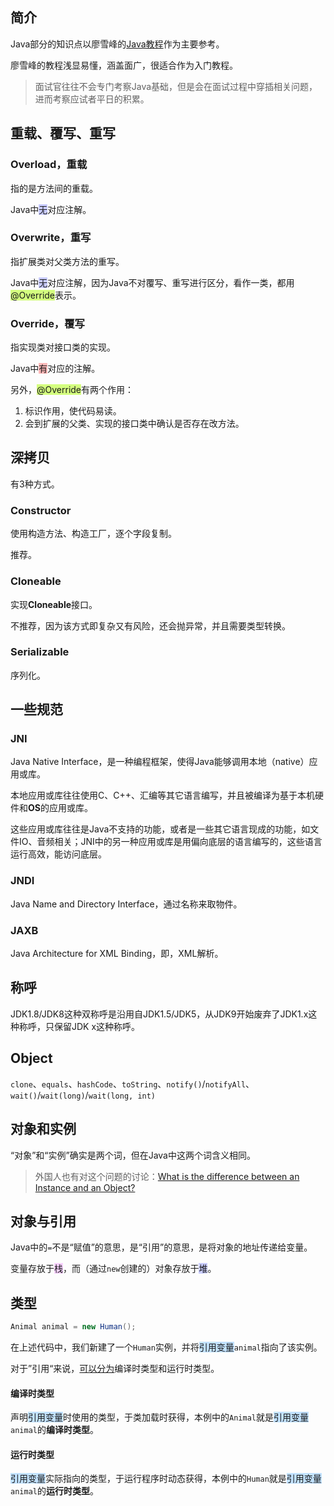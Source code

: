 ## 简介

Java部分的知识点以廖雪峰的[Java教程](https://www.liaoxuefeng.com/wiki/1252599548343744)作为主要参考。

廖雪峰的教程浅显易懂，涵盖面广，很适合作为入门教程。

> 面试官往往不会专门考察Java基础，但是会在面试过程中穿插相关问题，进而考察应试者平日的积累。



## 重载、覆写、重写

### Overload，重载

指的是方法间的重载。

Java中<span style=background:#c9ccff>无</span>对应注解。

### Overwrite，重写

指扩展类对父类方法的重写。

Java中<span style=background:#c9ccff>无</span>对应注解，因为Java不对覆写、重写进行区分，看作一类，都用<span style=background:#d4fe7f>@Override</span>表示。

### Override，覆写

指实现类对接口类的实现。

Java中<span style=background:#ffb8b8>有</span>对应的注解。

另外，<span style=background:#d4fe7f>@Override</span>有两个作用：

1. 标识作用，使代码易读。
2. 会到扩展的父类、实现的接口类中确认是否存在改方法。



## 深拷贝

有3种方式。

### Constructor

使用构造方法、构造工厂，逐个字段复制。

推荐。

### Cloneable

实现**Cloneable**接口。

不推荐，因为该方式即复杂又有风险，还会抛异常，并且需要类型转换。

### Serializable

序列化。



## 一些规范

### JNI

Java Native Interface，是一种编程框架，使得Java能够调用本地（native）应用或库。

本地应用或库往往使用C、C++、汇编等其它语言编写，并且被编译为基于本机硬件和**OS**的应用或库。

这些应用或库往往是Java不支持的功能，或者是一些其它语言现成的功能，如文件IO、音频相关；JNI中的另一种应用或库是用偏向底层的语言编写的，这些语言运行高效，能访问底层。

### JNDI

Java Name and Directory Interface，通过名称来取物件。

### JAXB

Java Architecture for XML Binding，即，XML解析。



## 称呼

JDK1.8/JDK8这种双称呼是沿用自JDK1.5/JDK5，从JDK9开始废弃了JDK1.x这种称呼，只保留JDK x这种称呼。



## Object

`clone`、`equals`、`hashCode`、`toString`、`notify()`/`notifyAll`、`wait()`/`wait(long)`/`wait(long, int)`



## 对象和实例

“对象”和“实例”确实是两个词，但在Java中这两个词含义相同。

> 外国人也有对这个问题的讨论：[What is the difference between an Instance and an Object?](https://stackoverflow.com/questions/2885385/what-is-the-difference-between-an-instance-and-an-object)



## 对象与引用

Java中的`=`不是“赋值”的意思，是“引用”的意思，是将对象的地址传递给变量。

变量存放于<span style=background:#f8d2ff>栈</span>，而（通过`new`创建的）对象存放于<span style=background:#c9ccff>堆</span>。



## 类型

```java
Animal animal = new Human();
```

在上述代码中，我们新建了一个`Human`实例，并将<span style=background:#c2e2ff>引用变量</span>`animal`指向了该实例。

对于”引用“来说，[可以分为](https://blog.csdn.net/Cherish20151011/article/details/75579035)编译时类型和运行时类型。

#### 编译时类型

声明<span style=background:#c2e2ff>引用变量</span>时使用的类型，于类加载时获得，本例中的`Animal`就是<span style=background:#c2e2ff>引用变量</span>`animal`的**编译时类型**。

#### 运行时类型

<span style=background:#c2e2ff>引用变量</span>实际指向的类型，于运行程序时动态获得，本例中的`Human`就是<span style=background:#c2e2ff>引用变量</span>`animal`的**运行时类型**。



